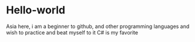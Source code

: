 # Hello-world

Asia here, i am a beginner to github, and other programming languages and wish to practice and beat myself to it
C# is my favorite
